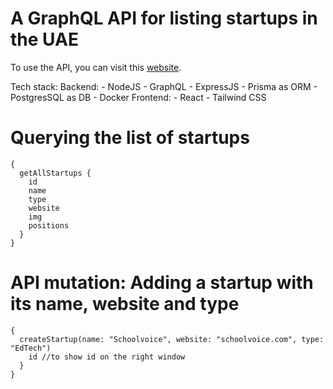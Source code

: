 # A GraphQL API for listing startups in the UAE

To use the API, you can visit this [website](http://www.startapp-api.xyz/graphql).

Tech stack:
  Backend:
    - NodeJS
    - GraphQL
    - ExpressJS
    - Prisma as ORM
    - PostgresSQL as DB
    - Docker
  Frontend:
    - React
    - Tailwind CSS


# Querying the list of startups
```
{
  getAllStartups {
    id 
    name
    type
    website
    img
    positions
  }
}
```

# API mutation: Adding a startup with its name, website and type
```
{
  createStartup(name: "Schoolvoice", website: "schoolvoice.com", type: "EdTech") 
    id //to show id on the right window
  }
}
```
